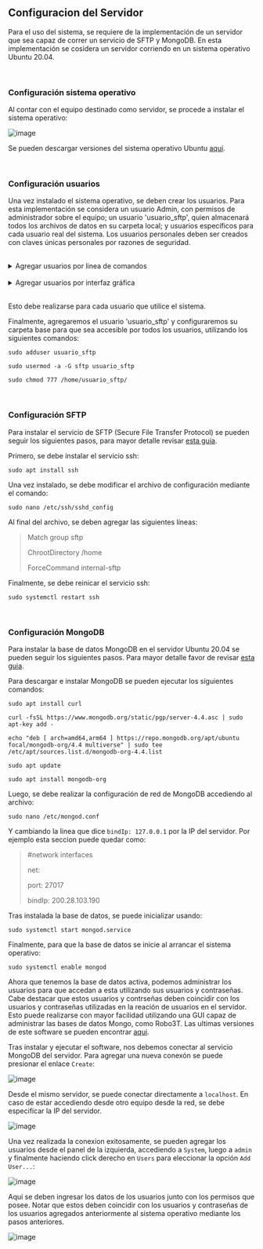 ## Configuracion del Servidor

Para el uso del sistema, se requiere de la implementación de un servidor que sea capaz de correr un servicio de SFTP y MongoDB. 
En esta implementación se cosidera un servidor corriendo en un sistema operativo Ubuntu 20.04.

<br/>

### Configuración sistema operativo

Al contar con el equipo destinado como servidor, se procede a instalar el sistema operativo:

![image](https://user-images.githubusercontent.com/83187517/176061639-15ef249c-8d3d-4091-b310-304d7ff9b589.png)

Se pueden descargar versiones del sistema operativo Ubuntu [aqui](https://releases.ubuntu.com/).

<br/>

### Configuración usuarios

Una vez instalado el sistema operativo, se deben crear los usuarios. Para esta implementación se considera un usuario Admin, con permisos de administrador sobre el equipo; un usuario 'usuario_sftp', quien almacenará todos los archivos de datos en su carpeta local; y usuarios específicos para cada usuario real del sistema.
Los usuarios personales deben ser creados con claves únicas personales por razones de seguridad. 

<br/>

<details>
  <summary>Agregar usuarios por linea de comandos</summary>
  <br/>
  
> Estos usuarios se pueden agregar al servidor usando el comando:
> 
> `sudo adduser nombre_usuario`
> 
> Estos usuarios deben pertenecer al grupo 'sftp', el cual puede ser creado utilizando el comando:
> 
> `sudo groupadd sftp`
> 
> El usuario se agrega al grupo mediante:
> 
> `sudo usermod -a -G sftp nombre_usuario`
> 
</details>

<br/>

<details>
  <summary>Agregar usuarios por interfaz gráfica</summary>
  <br/>
  
> Se puede acceder a la configuración de usuarios desde el menu superior derecho:
> 
> ![Captura de pantalla de 2022-06-28 14-44-23](https://user-images.githubusercontent.com/83187517/176259692-e0cc59c4-d7a6-49a7-93c0-f58d50492a2d.png)
> 
> Luego en la barra izquierda, en la parte inferior se encuentra la configuración de usuarios. En este menu, en la esquina superior derecha se encuentra el botón para desbloquear la configuración, ingresando la clave de administrador:
> 
> ![Captura de pantalla de 2022-06-28 14-44-56](https://user-images.githubusercontent.com/83187517/176259965-51ee6e5b-699b-4c9b-b42d-8355034f4ef4.png)
> 
> ![Captura de pantalla de 2022-06-28 14-45-02](https://user-images.githubusercontent.com/83187517/176259982-26e10634-8641-481b-954d-bcb2ca1e06ad.png)
> 
> Una vez desbloqueado, se puede agregar un usuario nuevo desde la esquina superior derecha:
> 
> ![Captura de pantalla de 2022-06-28 14-45-11](https://user-images.githubusercontent.com/83187517/176260180-e8d96ff6-2ece-4ac9-814a-3e747c87564a.png)
> 
> Finalmente, se rellena el formulario con los datos del usuario a ingresar:
> 
> ![Captura de pantalla de 2022-06-28 14-46-00](https://user-images.githubusercontent.com/83187517/176260280-288a37e5-32d2-4fc1-bfae-061345eb4ffa.png)
> 

</details>

<br/>


Esto debe realizarse para cada usuario que utilice el sistema.

Finalmente, agregaremos el usuario 'usuario_sftp' y configuraremos su carpeta base para que sea accesible por todos los usuarios, utilizando los siguientes comandos:

`sudo adduser usuario_sftp`

`sudo usermod -a -G sftp usuario_sftp`

`sudo chmod 777 /home/usuario_sftp/`

<br/>

### Configuración SFTP

Para instalar el servicio de SFTP (Secure File Transfer Protocol) se pueden seguir los siguientes pasos, para mayor detalle revisar [esta guia](https://linuxhint.com/setup-sftp-server-ubuntu/).

Primero, se debe instalar el servicio ssh:

`sudo apt install ssh`

Una vez instalado, se debe modificar el archivo de configuración mediante el comando:

`sudo nano /etc/ssh/sshd_config`

Al final del archivo, se deben agregar las siguientes líneas:


> Match group sftp 
> 
> ChrootDirectory /home
> 
> ForceCommand internal-sftp  

Finalmente, se debe reinicar el servicio ssh:

`sudo systemctl restart ssh`

<br/>

### Configuración MongoDB

Para instalar la base de datos MongoDB en el servidor Ubuntu 20.04 se pueden seguir los siguientes pasos. Para mayor detalle favor de revisar [esta guia](https://www.digitalocean.com/community/tutorials/how-to-install-mongodb-on-ubuntu-20-04-es).

Para descargar e instalar MongoDB se pueden ejecutar los siguientes comandos:

`sudo apt install curl`

`curl -fsSL https://www.mongodb.org/static/pgp/server-4.4.asc | sudo apt-key add -`

`echo "deb [ arch=amd64,arm64 ] https://repo.mongodb.org/apt/ubuntu focal/mongodb-org/4.4 multiverse" | sudo tee /etc/apt/sources.list.d/mongodb-org-4.4.list`

`sudo apt update`

`sudo apt install mongodb-org`

Luego, se debe realizar la configuración de red de MongoDB accediendo al archivo:

`sudo nano /etc/mongod.conf`

Y cambiando la linea que dice `bindIp: 127.0.0.1` por la IP del servidor. Por ejemplo esta seccion puede quedar como:

> #network interfaces
> 
> net:
> 
>   port: 27017
>   
>   bindIp: 200.28.103.190
>   

Tras instalada la base de datos, se puede inicializar usando:


`sudo systemctl start mongod.service`

Finalmente, para que la base de datos se inicie al arrancar el sistema operativo:

`sudo systemctl enable mongod`

Ahora que tenemos la base de datos activa, podemos administrar los usuarios para que accedan a esta utilizando sus usuarios y contraseñas. Cabe destacar que estos usuarios y contrseñas deben coincidir con los usuarios y contraseñas utilizadas en la reación de usuarios en el servidor.
Esto puede realizarse con mayor facilidad utilizando una GUI capaz de administrar las bases de datos Mongo, como Robo3T. Las ultimas versiones de este software se pueden encontrar [aqui](https://github.com/Studio3T/robomongo/releases).

Tras instalar y ejecutar el software, nos debemos conectar al servicio MongoDB del servidor. Para agregar una nueva conexón se puede presionar el enlace `Create`:

![image](https://user-images.githubusercontent.com/83187517/176067090-bc91775c-28bb-41a2-945f-85b8d5a24ceb.png)

Desde el mismo servidor, se puede conectar directamente a `localhost`. En caso de estar accediendo desde otro equipo desde la red, se debe especificar la IP del servidor.

![image](https://user-images.githubusercontent.com/83187517/176067303-f963b31c-ef81-4e54-b204-b543f44c83b7.png)

Una vez realizada la conexion exitosamente, se pueden agregar los usuarios desde el panel de la izquierda, accediendo a `System`, luego a `admin` y finalmente haciendo click derecho en `Users` para eleccionar la opción `Add User...`:

![image](https://user-images.githubusercontent.com/83187517/176068269-e6986a09-5be3-4445-8e11-923afc9bd15a.png)

Aqui se deben ingresar los datos de los usuarios junto con los permisos que posee. Notar que estos deben coincidir con los usuarios y contraseñas de los usuarios agregados anteriormente al sistema operativo mediante los pasos anteriores.

![image](https://user-images.githubusercontent.com/83187517/176068593-6cdad4ff-7d13-4206-acf6-3f890b2e9b39.png)


  
  
